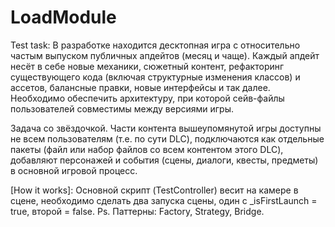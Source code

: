 # LoadModule
 Test task: В разработке находится десктопная игра с относительно частым выпуском публичных апдейтов (месяц и чаще). Каждый апдейт несёт в себе новые механики, сюжетный контент, рефакторинг существующего кода (включая структурные изменения классов) и ассетов, балансные правки, новые интерфейсы и так далее.
Необходимо обеспечить архитектуру, при которой сейв-файлы пользователей совместимы между версиями игры.

Задача со звёздочкой. Части контента вышеупомянутой игры доступны не всем пользователям (т.е. по сути DLC), подключаются как отдельные пакеты (файл или набор файлов со всем контентом этого DLC), добавляют персонажей и события (сцены, диалоги, квесты, предметы) в основной игровой процесс.

[How it works]: Основной скрипт (TestController) весит на камере в сцене, необходимо сделать два запуска сцены, один с _isFirstLaunch = true, второй = false.
Ps. Паттерны: Factory, Strategy, Bridge.
